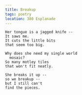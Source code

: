 ```yaml
---
title: Breakup
tags: poetry
location: 380 Esplanade
---
```


    Her tongue is a jagged knife --
    It saws me.
    It cuts the little bits
    that seem too big.

    Why does she need my single world
      mosaic?
    So many motley tiles
    that won't fit neatly.

    She breaks it up --
    so we breakup --
    but I still can't
    find the pieces.


